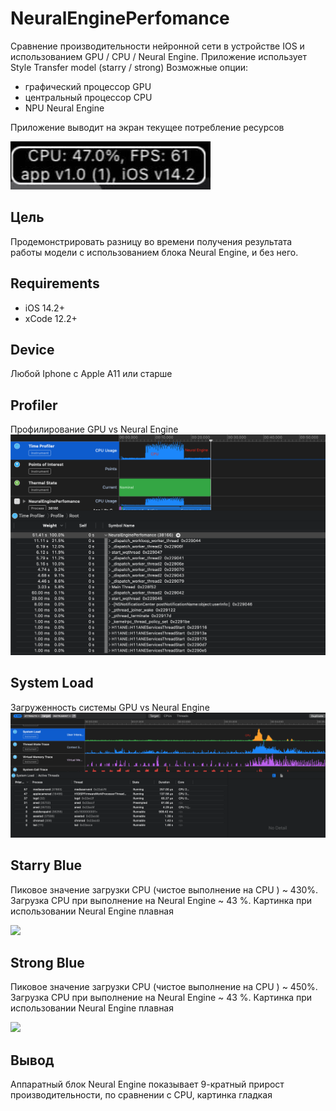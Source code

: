 # NeuralEnginePerfomance

Сравнение производительности нейронной сети в устройстве IOS и использованием GPU / CPU / Neural Engine.
Приложение использует Style Transfer model (starry / strong)
Возможные опции:
  - графический процессор GPU
  - центральный процессор CPU
  - NPU Neural Engine
 
Приложение выводит на экран текущее потребление ресурсов 

![](resources/cpu_example.jpg)


## Цель
Продемонстрировать разницу во времени получения результата работы модели с использованием блока Neural Engine, и без него.

## Requirements
- iOS 14.2+
- xCode 12.2+

## Device
Любой Iphone c Apple A11 или старше 

## Profiler 

Профилирование GPU vs Neural Engine 
![](resources/profiler.png)

## System Load

Загруженность системы GPU vs Neural Engine 
![](resources/systemload.png)


## Starry Blue 

Пиковое значение загрузки CPU (чистое выполнение на CPU ) ~ 430%.
Загрузка CPU при выполнение на Neural Engine ~ 43 %.
Картинка при использовании Neural Engine плавная

![](resources/starryBlue.gif)


## Strong Blue 

Пиковое значение загрузки CPU (чистое выполнение на CPU ) ~ 450%.  
Загрузка CPU при выполнение на Neural Engine ~ 43 %.
Картинка при использовании Neural Engine плавная

![](resources/strong.gif)



## Вывод
Аппаратный блок Neural Engine показывает 9-кратный прирост производительности, по сравнении с CPU, картинка гладкая
